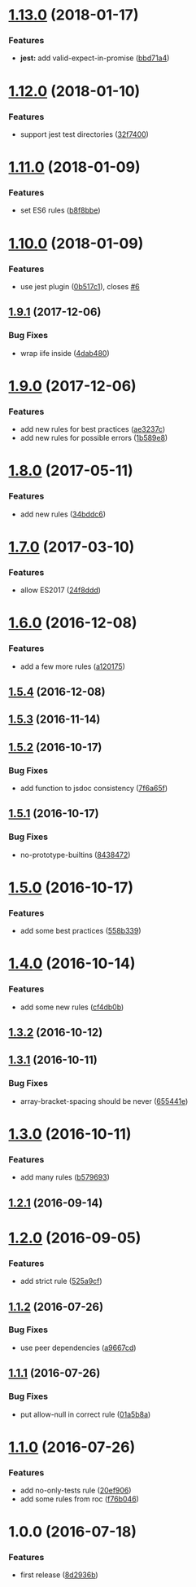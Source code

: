 <a name="1.13.0"></a>
# [1.13.0](https://github.com/cheminfo/eslint-config/compare/v1.12.0...v1.13.0) (2018-01-17)


### Features

* **jest:** add valid-expect-in-promise ([bbd71a4](https://github.com/cheminfo/eslint-config/commit/bbd71a4))



<a name="1.12.0"></a>
# [1.12.0](https://github.com/cheminfo/eslint-config/compare/v1.11.0...v1.12.0) (2018-01-10)


### Features

* support jest test directories ([32f7400](https://github.com/cheminfo/eslint-config/commit/32f7400))



<a name="1.11.0"></a>
# [1.11.0](https://github.com/cheminfo/eslint-config/compare/v1.10.0...v1.11.0) (2018-01-09)


### Features

* set ES6 rules ([b8f8bbe](https://github.com/cheminfo/eslint-config/commit/b8f8bbe))



<a name="1.10.0"></a>
# [1.10.0](https://github.com/cheminfo/eslint-config/compare/v1.9.1...v1.10.0) (2018-01-09)


### Features

* use jest plugin ([0b517c1](https://github.com/cheminfo/eslint-config/commit/0b517c1)), closes [#6](https://github.com/cheminfo/eslint-config/issues/6)



<a name="1.9.1"></a>
## [1.9.1](https://github.com/cheminfo/eslint-config/compare/v1.9.0...v1.9.1) (2017-12-06)


### Bug Fixes

* wrap iife inside ([4dab480](https://github.com/cheminfo/eslint-config/commit/4dab480))



<a name="1.9.0"></a>
# [1.9.0](https://github.com/cheminfo/eslint-config/compare/v1.8.0...v1.9.0) (2017-12-06)


### Features

* add new rules for best practices ([ae3237c](https://github.com/cheminfo/eslint-config/commit/ae3237c))
* add new rules for possible errors ([1b589e8](https://github.com/cheminfo/eslint-config/commit/1b589e8))



<a name="1.8.0"></a>
# [1.8.0](https://github.com/cheminfo/eslint-config/compare/v1.7.0...v1.8.0) (2017-05-11)


### Features

* add new rules ([34bddc6](https://github.com/cheminfo/eslint-config/commit/34bddc6))



<a name="1.7.0"></a>
# [1.7.0](https://github.com/cheminfo/eslint-config/compare/v1.6.0...v1.7.0) (2017-03-10)


### Features

* allow ES2017 ([24f8ddd](https://github.com/cheminfo/eslint-config/commit/24f8ddd))



<a name="1.6.0"></a>
# [1.6.0](https://github.com/cheminfo/eslint-config/compare/v1.5.4...v1.6.0) (2016-12-08)


### Features

* add a few more rules ([a120175](https://github.com/cheminfo/eslint-config/commit/a120175))



<a name="1.5.4"></a>
## [1.5.4](https://github.com/cheminfo/eslint-config/compare/v1.5.3...v1.5.4) (2016-12-08)



<a name="1.5.3"></a>
## [1.5.3](https://github.com/cheminfo/eslint-config/compare/v1.5.2...v1.5.3) (2016-11-14)



<a name="1.5.2"></a>
## [1.5.2](https://github.com/cheminfo/eslint-config/compare/v1.5.1...v1.5.2) (2016-10-17)


### Bug Fixes

* add function to jsdoc consistency ([7f6a65f](https://github.com/cheminfo/eslint-config/commit/7f6a65f))



<a name="1.5.1"></a>
## [1.5.1](https://github.com/cheminfo/eslint-config/compare/v1.5.0...v1.5.1) (2016-10-17)


### Bug Fixes

* no-prototype-builtins ([8438472](https://github.com/cheminfo/eslint-config/commit/8438472))



<a name="1.5.0"></a>
# [1.5.0](https://github.com/cheminfo/eslint-config/compare/v1.4.0...v1.5.0) (2016-10-17)


### Features

* add some best practices ([558b339](https://github.com/cheminfo/eslint-config/commit/558b339))



<a name="1.4.0"></a>
# [1.4.0](https://github.com/cheminfo/eslint-config/compare/v1.3.2...v1.4.0) (2016-10-14)


### Features

* add some new rules ([cf4db0b](https://github.com/cheminfo/eslint-config/commit/cf4db0b))



<a name="1.3.2"></a>
## [1.3.2](https://github.com/cheminfo/eslint-config/compare/v1.3.1...v1.3.2) (2016-10-12)



<a name="1.3.1"></a>
## [1.3.1](https://github.com/cheminfo/eslint-config/compare/v1.3.0...v1.3.1) (2016-10-11)


### Bug Fixes

* array-bracket-spacing should be never ([655441e](https://github.com/cheminfo/eslint-config/commit/655441e))



<a name="1.3.0"></a>
# [1.3.0](https://github.com/cheminfo/eslint-config/compare/v1.2.1...v1.3.0) (2016-10-11)


### Features

* add many rules ([b579693](https://github.com/cheminfo/eslint-config/commit/b579693))



<a name="1.2.1"></a>
## [1.2.1](https://github.com/cheminfo/eslint-config/compare/v1.2.0...v1.2.1) (2016-09-14)



<a name="1.2.0"></a>
# [1.2.0](https://github.com/cheminfo/eslint-config/compare/v1.1.2...v1.2.0) (2016-09-05)


### Features

* add strict rule ([525a9cf](https://github.com/cheminfo/eslint-config/commit/525a9cf))



<a name="1.1.2"></a>
## [1.1.2](https://github.com/cheminfo/eslint-config/compare/v1.1.1...v1.1.2) (2016-07-26)


### Bug Fixes

* use peer dependencies ([a9667cd](https://github.com/cheminfo/eslint-config/commit/a9667cd))



<a name="1.1.1"></a>
## [1.1.1](https://github.com/cheminfo/eslint-config/compare/v1.1.0...v1.1.1) (2016-07-26)


### Bug Fixes

* put allow-null in correct rule ([01a5b8a](https://github.com/cheminfo/eslint-config/commit/01a5b8a))



<a name="1.1.0"></a>
# [1.1.0](https://github.com/cheminfo/eslint-config/compare/v1.0.0...v1.1.0) (2016-07-26)


### Features

* add no-only-tests rule ([20ef906](https://github.com/cheminfo/eslint-config/commit/20ef906))
* add some rules from roc ([f76b046](https://github.com/cheminfo/eslint-config/commit/f76b046))



<a name="1.0.0"></a>
# 1.0.0 (2016-07-18)


### Features

* first release ([8d2936b](https://github.com/cheminfo/eslint-config/commit/8d2936b))



